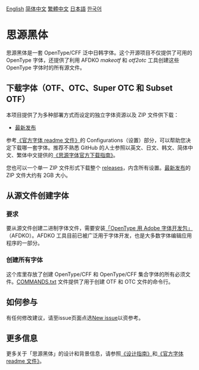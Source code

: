 [English](https://github.com/adobe-fonts/source-han-sans/) [简体中文](README-CN.md) [繁體中文](README-TW.md) [日本語](README-JP.md) [한국어](README-KR.md)

# 思源黑体

思源黑体是一套 OpenType/CFF 泛中日韩字体。这个开源项目不仅提供了可用的 OpenType 字体，还提供了利用 AFDKO *makeotf* 和 *otf2otc* 工具创建这些 OpenType 字体时的所有源文件。

## 下载字体（OTF、OTC、Super OTC 和 Subset OTF）

本项目提供了为多种部署方式而设定的独立字体资源以及 ZIP 文件供下载：

* [最新发布](https://github.com/adobe-fonts/source-han-sans/tree/release)

参考[《官方字体 readme 文件》](https://github.com/adobe-fonts/source-han-sans/raw/release/SourceHanSansReadMe.pdf)的 Configurations（设置）部分，可以帮助您决定下载哪一套字体。推荐不熟悉 GitHub 的人士参照以英文、日文、韩文、简体中文、繁体中文提供的[《思源字体官方下载指南》](https://github.com/adobe-fonts/source-han-serif/raw/release/download-guide-source-han.pdf)。

您也可以一个单一 ZIP 文件形式下载整个 [releases](../../releases)，内含所有设置。[最新发布](../../releases/latest)的 ZIP 文件大约有 2GB 大小。

## 从源文件创建字体

### 要求

要从源文件创建二进制字体文件，需要安装[「OpenType 用 Adobe 字体开发包」](https://github.com/adobe-type-tools/afdko/)（AFDKO）。AFDKO 工具目前已被广泛用于字体开发，也是大多数字体编辑应用程序的一部分。

### 创建所有字体

这个库里存放了创建 OpenType/CFF 和 OpenType/CFF 集合字体的所有必须文件。[COMMANDS.txt](COMMANDS.txt) 文件提供了用于创建 OTF 和 OTC 文件的命令行。

## 如何参与

有任何修改建议，请至issue页面点选[New issue](https://github.com/adobe-fonts/source-han-sans/issues)以资参考。

## 更多信息

更多关于「思源黑体」的设计和背景信息，请参照[《设计指南》](https://github.com/adobe-fonts/source-han-sans/raw/release/SourceHanSansDesignGuide.pdf)和[《官方字体 readme 文件》](https://github.com/adobe-fonts/source-han-sans/raw/release/SourceHanSansReadMe.pdf)。
